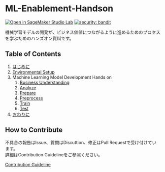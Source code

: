 # ML-Enablement-Handson

[![Open in SageMaker Studio Lab](https://studiolab.sagemaker.aws/studiolab.svg)](https://studiolab.sagemaker.aws/import/github/icoxfog417/ML-Enablement-Handson/blob/main/notebooks/00_environment_setup.ipynb)
[![security: bandit](https://img.shields.io/badge/security-bandit-yellow.svg)](https://github.com/PyCQA/bandit)

機械学習モデルの開発が、ビジネス価値につながるように進めるためのプロセスを学ぶためのハンズオン資料です。

## Table of Contents

1. [はじめに](docs/introduction.md)
2. [Environmental Setup](notebooks/00_environment_setup.ipynb)
3. Machine Learning Model Development Hands on
    1. [Business Understanding](notebooks/01_business_understanding.ipynb)
    2. [Analyze](notebooks/02_analyze.ipynb)
    3. [Prepare](notebooks/03_prepare.ipynb)
    4. [Preprocess](notebooks/04_preprocess.ipynb)
    5. [Train](notebooks/05_train.ipynb)
    6. [Test](notebooks/06_test.ipynb)
4. [おわりに](docs/ending.md)

## How to Contribute

不具合の報告はIssue、質問はDiscuttion、修正はPull Requestで受け付けています。  
詳細はContribution Guidelineをご参照ください。

[Contribution Guideline](hcontributing.md)
